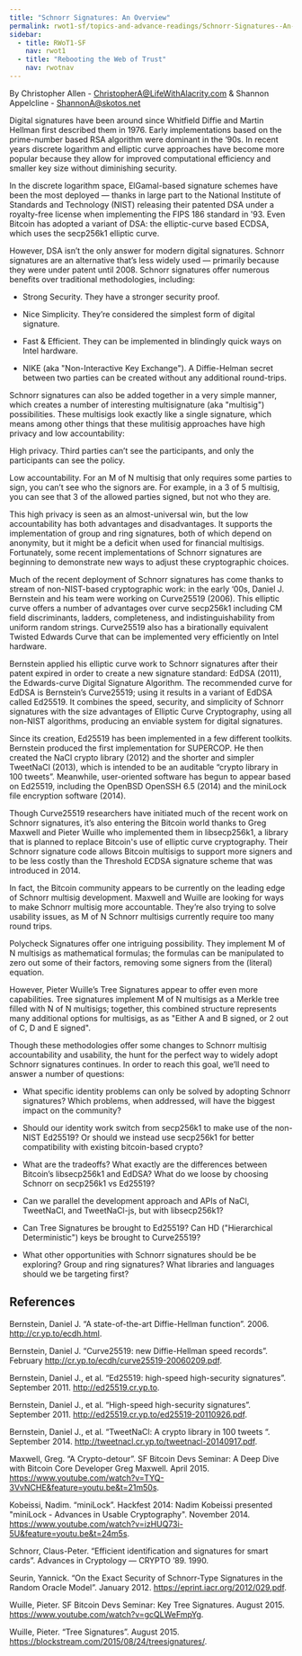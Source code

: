 ```yaml
---
title: "Schnorr Signatures: An Overview"
permalink: rwot1-sf/topics-and-advance-readings/Schnorr-Signatures--An-Overview/
sidebar:
  - title: RWoT1-SF
    nav: rwot1
  - title: "Rebooting the Web of Trust"
    nav: rwotnav
--- 
```


By Christopher Allen - <ChristopherA@LifeWithAlacrity.com> & Shannon Appelcline - <ShannonA@skotos.net>

Digital signatures have been around since Whitfield Diffie and Martin Hellman first described them in 1976. Early implementations based on the prime-number based RSA algorithm were dominant in the ‘90s. In recent years discrete logarithm and elliptic curve approaches have become more popular because they allow for improved computational efficiency and smaller key size without diminishing security.

In the discrete logarithm space, ElGamal-based signature schemes have been the most deployed — thanks in large part to the National Institute of Standards and Technology (NIST) releasing their patented DSA under a royalty-free license when implementing the FIPS 186 standard in '93. Even Bitcoin has adopted a variant of DSA: the elliptic-curve based ECDSA, which uses the secp256k1 elliptic curve.

However, DSA isn’t the only answer for modern digital signatures. Schnorr signatures are an alternative that’s less widely used — primarily because they were under patent until 2008. Schnorr signatures offer numerous benefits over traditional methodologies, including:

* Strong Security. They have a stronger security proof.

* Nice Simplicity. They’re considered the simplest form of digital signature.

* Fast & Efficient. They can be implemented in blindingly quick ways on Intel hardware.

* NIKE (aka "Non-Interactive Key Exchange"). A Diffie-Helman secret between two parties can be created without any additional round-trips.

Schnorr signatures can also be added together in a very simple manner, which creates a number of interesting multisignature (aka "multisig") possibilities. These multisigs look exactly like a single signature, which means among other things that these mulitisig approaches have high privacy and low accountability:

High privacy. Third parties can’t see the participants, and only the participants can see the policy.

Low accountability. For an M of N multisig that only requires some parties to sign, you can’t see who the signors are. For example, in a 3 of 5 multisig, you can see that 3 of the allowed parties signed, but not who they are.

This high privacy is seen as an almost-universal win, but the low accountability has both advantages and disadvantages. It supports the implementation of group and ring signatures, both of which depend on anonymity, but it might be a deficit when used for financial multisigs. Fortunately, some recent implementations of Schnorr signatures are beginning to demonstrate new ways to adjust these cryptographic choices.

Much of the recent deployment of Schnorr signatures has come thanks to stream of non-NIST-based cryptographic work: in the early ‘00s, Daniel J. Bernstein and his team were working on Curve25519 (2006). This elliptic curve offers a number of advantages over curve secp256k1 including CM field discriminants, ladders, completeness, and indistinguishability from uniform random strings. Curve25519 also has a birationally equivalent Twisted Edwards Curve that can be implemented very efficiently on Intel hardware.

Bernstein applied his elliptic curve work to Schnorr signatures after their patent expired in order to create a new signature standard: EdDSA (2011), the Edwards-curve Digital Signature Algorithm. The recommended curve for EdDSA is Bernstein’s Curve25519; using it results in a variant of EdDSA called Ed25519. It combines the speed, security, and simplicity of Schnorr signatures with the size advantages of Elliptic Curve Cryptography, using all non-NIST algorithms, producing an enviable system for digital signatures.

Since its creation, Ed25519 has been implemented in a few different toolkits. Bernstein produced the first implementation for SUPERCOP. He then created the NaCl crypto library (2012) and the shorter and simpler TweetNaCl (2013), which is intended to be an auditable “crypto library in 100 tweets”.  Meanwhile, user-oriented software has begun to appear based on Ed25519, including the OpenBSD OpenSSH 6.5 (2014) and the miniLock file encryption software (2014).

Though Curve25519 researchers have initiated much of the recent work on Schnorr signatures, it’s also entering the Bitcoin world thanks to Greg Maxwell and Pieter Wuille who implemented them in libsecp256k1, a library that is planned to replace Bitcoin's use of elliptic curve cryptography. Their Schnorr signature code allows Bitcoin multisigs to support more signers and to be less costly than the Threshold ECDSA signature scheme that was introduced in 2014.

In fact, the Bitcoin community appears to be currently on the leading edge of Schnorr multisig development. Maxwell and Wuille are looking for ways to make Schnorr multisig more accountable. They’re also trying to solve usability issues, as M of N Schnorr multisigs currently require too many round trips.

Polycheck Signatures offer one intriguing possibility. They implement M of N multisigs as mathematical formulas; the formulas can be manipulated to zero out some of their factors, removing some signers from the (literal) equation.

However, Pieter Wuille’s Tree Signatures appear to offer even more capabilities. Tree signatures implement M of N multisigs as a Merkle tree filled with N of N multisigs; together, this combined structure represents many additional options for multisigs, as as "Either A and B signed, or 2 out of C, D and E signed".

Though these methodologies offer some changes to Schnorr multisig accountability and usability, the hunt for the perfect way to widely adopt Schnorr signatures continues. In order to reach this goal, we’ll need to answer a number of questions:

* What specific identity problems can only be solved by adopting Schnorr signatures? Which problems, when addressed, will have the biggest impact on the community?

* Should our identity work switch from secp256k1 to make use of the non-NIST Ed25519? Or should we instead use secp256k1 for better compatibility with existing bitcoin-based crypto?

* What are the tradeoffs? What exactly are the differences between Bitcoin’s libsecp256k1 and EdDSA? What do we loose by choosing Schnorr on secp256k1 vs Ed25519?

* Can we parallel the development approach and APIs of NaCl, TweetNaCl, and TweetNaCl-js, but with libsecp256k1?

* Can Tree Signatures be brought to Ed25519? Can HD ("Hierarchical Deterministic") keys be brought to Curve25519?

* What other opportunities with Schnorr signatures should be be exploring? Group and ring signatures? What libraries and languages should we be targeting first?

References
----------

Bernstein, Daniel J. “A state-of-the-art Diffie-Hellman function”. 2006. http://cr.yp.to/ecdh.html.

Bernstein, Daniel J. “Curve25519: new Diffie-Hellman speed records”. February http://cr.yp.to/ecdh/curve25519-20060209.pdf.

Bernstein, Daniel J., et al. “Ed25519: high-speed high-security signatures”.  September 2011. http://ed25519.cr.yp.to.

Bernstein, Daniel J., et al. “High-speed high-security signatures”. September 2011. http://ed25519.cr.yp.to/ed25519-20110926.pdf.

Bernstein, Daniel J., et al. “TweetNaCl: A crypto library in 100 tweets “. September 2014. http://tweetnacl.cr.yp.to/tweetnacl-20140917.pdf.

Maxwell, Greg. “A Crypto-detour”. SF Bitcoin Devs Seminar: A Deep Dive with Bitcoin Core Developer Greg Maxwell. April 2015. https://www.youtube.com/watch?v=TYQ-3VvNCHE&feature=youtu.be&t=21m50s.

Kobeissi, Nadim. “miniLock”. Hackfest 2014: Nadim Kobeissi presented "miniLock - Advances in Usable Cryptography"‬. November 2014. https://www.youtube.com/watch?v=izHUQ73i-5U&feature=youtu.be&t=24m5s.

Schnorr, Claus-Peter. “Efficient identification and signatures for smart cards”. Advances in Cryptology — CRYPTO ’89. 1990.

Seurin, Yannick. “On the Exact Security of Schnorr-Type Signatures in the Random Oracle Model”. January 2012. https://eprint.iacr.org/2012/029.pdf.

Wuille, Pieter. SF Bitcoin Devs Seminar: Key Tree Signatures. August 2015. https://www.youtube.com/watch?v=gcQLWeFmpYg.

‪Wuille, Pieter. “Tree Signatures”. August 2015. https://blockstream.com/2015/08/24/treesignatures/.
